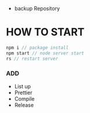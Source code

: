 * backup Repository

# HOW TO START
```javascript
npm i // package install
npm start // node server start
rs // restart server
```

### ADD
* List up
* Prettier
* Compile
* Release